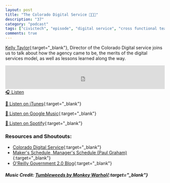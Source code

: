 ```yaml
---
layout: post
title: "The Colorado Digital Service 👩🏽‍💻"
description: "37"
category: "podcast"
tags: ["civictech", "episode", "digital service", "cross functional teams", "colorado"]
comments: true
---
```


[Kelly Taylor](https://twitter.com/ktinboulder){:target="_blank"}, Director of the Colorado Digital service joins us to talk about how the agency came to be, the merits of the digital services model, as well as lessons learned along the way.

<iframe width="100%" height="75" scrolling="no" frameborder="no" allow="autoplay" src="https://w.soundcloud.com/player/?url=https%3A//api.soundcloud.com/tracks/729838366%3Fsecret_token%3Ds-l6muT&color=%23ff5500&auto_play=false&hide_related=false&show_comments=true&show_user=true&show_reposts=false&show_teaser=true&visual=true"></iframe>
<a href="https://soundcloud.com/user-227289754/39-the-colorado-digital-service/" target="_blank">🎧 Listen</a>

[📱 Listen on iTunes](https://itunes.apple.com/us/podcast/civic-tech-chat/id1350640468?mt=2){:target="_blank"}

[📱 Listen on Google Music](https://play.google.com/music/listen?u=0#/ps/I2inksjzzzmbxhg5wbojr624doa){:target="_blank"}

[📱 Listen on Spotify](https://open.spotify.com/show/1kbwPAi4thGOU43xFkehgT){:target="_blank"}

### Resources and Shoutouts:
- [Colorado Digital Service](https://sites.google.com/state.co.us/coloradodigitalservice/home){:target="_blank"}
- [Maker's Schedule, Manager's Schedule (Paul Graham)](http://www.paulgraham.com/makersschedule.html){:target="_blank"}
- [O'Reilly Government 2.0 Blog](https://www.oreilly.com/tim/gov2/){:target="_blank"}

##### Music Credit: [Tumbleweeds by Monkey Warhol](http://freemusicarchive.org/music/Monkey_Warhol/Lonely_Hearts_Challenge/Monkey_Warhol_-_Tumbleweeds){:target="_blank"}
